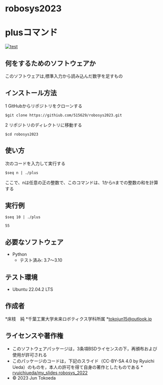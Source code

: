 # robosys2023
# plusコマンド
[![test](https://github.com/515629/robosys2023/actions/workflows/test.yml/badge.svg)](https://github.com/515629/robosys2023/actions/workflows/test.yml)

## 何をするためのソフトウェアか
このソフトウェアは,標準入力から読み込んだ数字を足すもの

## インストール方法
1 GitHubからリポジトリをクローンする
```
$git clone https://githiub.com/515629/robosys2023.git
```
2 リポジトリのディレクトリに移動する
```
$cd robosys2023
```
## 使い方
次のコードを入力して実行する
```
$seq n | ./plus
```
ここで、nは任意の正の整数で、このコマンドは、1からnまでの整数の和を計算する
## 実行例
```
$seq 10 | ./plus

55
```
## 必要なソフトウェア
* Python
  * テスト済み: 3.7〜3.10

## テスト環境
* Ubuntu 22.04.2 LTS

## 作成者
*床枝　純
*千葉工業大学未来ロボティクス学科所属
*tokojun15@outlook.jp

## ライセンスや著作権
* このソフトウェアパッケージは，3条項BSDライセンスの下，再頒布および使用が許可される
* このパッケージのコードは，下記のスライド（CC-BY-SA 4.0 by Ryuichi Ueda）のものを，本人の許可を得て自身の著作としたものである
      * [ryuichiueda/my_slides robosys_2022](https://github.com/ryuichiueda/my_slides/tree/master/robosys_2022)
* © 2023 Jun Tokoeda
